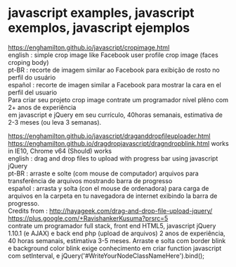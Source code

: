 # javascript examples, javascript exemplos, javascript ejemplos

https://enghamilton.github.io/javascript/cropimage.html<br/>
english : simple crop image like Facebook user profile crop image (faces croping body)<br/>
pt-BR : recorte de imagem similar ao Facebook para exibição de rosto no perfil do usuário<br/>
español : recorte de imagen similar a Facebook para mostrar la cara en el perfil del usuario<br/>
Para criar seu projeto crop image contrate um programador nível plêno com 2+ anos de experiência<br/>
em javascript e jQuery em seu currículo, 40horas semanais, estimativa de 2-3 meses (ou leva 3 semanas).


https://enghamilton.github.io/javascript/draganddropfileuploader.html<br/>
https://enghamilton.github.io/dragdropjavascript/dragndropblink.html  works in IE10, Chrome v64 (Should) works<br/>
english : drag and drop files to upload with progress bar using javascript jQuery<br/>
pt-BR : arraste e solte (com mouse de computador) arquivos para transferência de arquivos mostrando barra de progresso<br/>
español : arrasta y solta (con el mouse de ordenadora) para carga de arquivos en la carpeta en tu navegadora de internet
exibindo la barra de progresso.<br/>
Credits from : http://hayageek.com/drag-and-drop-file-upload-jquery/  https://plus.google.com/+RavishankerKusuma?prsrc=5<br/>
contrate um programador full stack, front end HTML5, javascript jQuery 1.10.1 (e AJAX) e back end php (upload de arquivos)
2 anos de experiência, 40 horas semanais, estimativa 3-5 meses. Arraste e solta com border blink e background color blink
exige conhecimento em criar function javascript com setInterval, e jQuery('#WriteYourNodeClassNameHere').bind();
